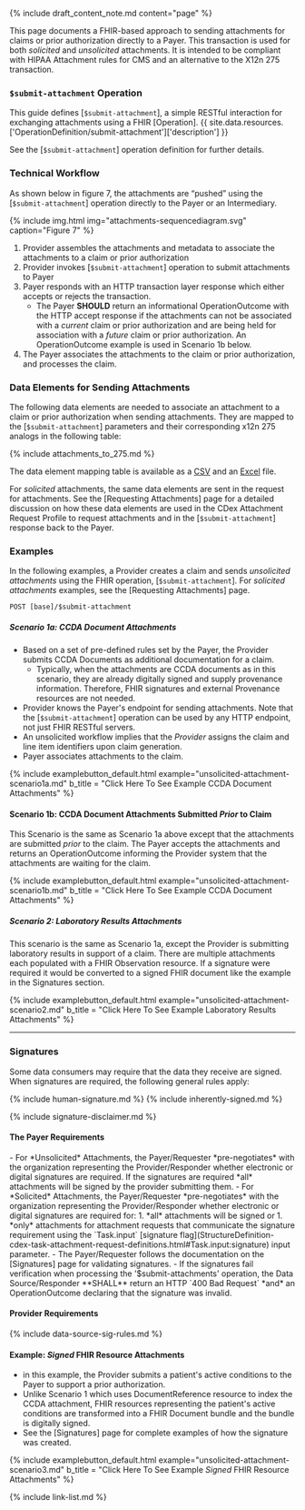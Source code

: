 {% include draft_content_note.md  content="page" %}

This page documents a FHIR-based approach to sending attachments for claims or prior authorization directly to a Payer.  This transaction is used for both *solicited* and *unsolicited* attachments.   <span class="bg-danger" markdown="1">It is intended to be compliant with HIPAA Attachment rules for CMS and an alternative to the X12n 275 transaction.</span><!-- new-content -->

### `$submit-attachment` Operation

This guide defines [`$submit-attachment`], a simple RESTful interaction for exchanging attachments using a FHIR [Operation]. {{ site.data.resources.['OperationDefinition/submit-attachment']['description'] }}

See the [`$submit-attachment`] operation definition for further details.

### Technical Workflow

As shown below in figure 7, the attachments are “pushed” using the [`$submit-attachment`] operation directly to the Payer or an Intermediary.

<div class="bg-success" markdown="1">

{% include img.html img="attachments-sequencediagram.svg" caption="Figure 7" %}


1. Provider assembles the attachments and metadata to associate the attachments to a claim or prior authorization
2. Provider invokes [`$submit-attachment`] operation to submit attachments to Payer
3. Payer responds with an HTTP transaction layer response which either accepts or rejects the transaction.
   - The Payer **SHOULD** return an informational OperationOutcome with the HTTP accept response if the attachments can not be associated with a *current* claim or prior authorization and are being held for association with a *future* claim or prior authorization.  An OperationOutcome example is used in Scenario 1b below.
4. The Payer associates the attachments to the claim or prior authorization, and processes the claim.

</div><!-- new-content -->

### Data Elements for Sending Attachments

The following data elements are needed to associate an attachment to a claim or prior authorization when sending attachments.  They are mapped to the [`$submit-attachment`] parameters and their corresponding x12n 275 analogs in the following table: 

{% include attachments_to_275.md %}

The data element mapping table is available as a [CSV](data-element-mapping.csv) and an [Excel](data-element-mapping.xlsx) file.

For *solicited* attachments, the same data elements are sent in the request for attachments. See the [Requesting Attachments] page for a detailed discussion on how these data elements are used in the CDex Attachment Request Profile to request attachments and in the [`$submit-attachment`] response back to the Payer.

 <!-- The table below shows the mappings between the corresponding data communicated in the attachments request for CDex Request Attachment, X12n 277, and 278response forms and the  [`$submit-attachment`] parameters.  -->


### Examples

In the following examples, a Provider creates a claim and sends *unsolicited attachments* using the FHIR operation, [`$submit-attachment`]. For *solicited attachments* examples, see the [Requesting Attachments] page.

`POST [base]/$submit-attachment`

##### Scenario 1a: CCDA Document Attachments

- Based on a set of pre-defined rules set by the Payer, the Provider submits CCDA Documents as additional documentation for a claim.
  - Typically, when the attachments are CCDA documents as in this scenario, they are already digitally signed and supply provenance information. Therefore, FHIR signatures and external Provenance resources are not needed.
- Provider knows the Payer's endpoint for sending attachments.  Note that the [`$submit-attachment`] operation can be used by any HTTP endpoint, not just FHIR RESTful servers.
- An unsolicited workflow implies that the *Provider* assigns the claim and line item identifiers upon claim generation.
- <span class="bg-success" markdown="1">Payer associates attachments to the claim.</span><!-- new-content -->

{% include examplebutton_default.html example="unsolicited-attachment-scenario1a.md" b_title = "Click Here To See Example CCDA Document Attachments" %}

<div class="bg-success" markdown="1">

#### Scenario 1b: CCDA Document Attachments Submitted *Prior* to Claim

This Scenario is the same as Scenario 1a above except that the attachments are submitted *prior* to the claim.  The Payer accepts the attachments and returns an OperationOutcome informing the Provider system that the attachments are waiting for the claim.

{% include examplebutton_default.html example="unsolicited-attachment-scenario1b.md" b_title = "Click Here To See Example CCDA Document Attachments" %}

##### Scenario 2: Laboratory Results Attachments

 This scenario is the same as Scenario 1a, except the Provider is submitting laboratory results in support of a claim.  There are multiple attachments each populated with a FHIR Observation resource. If a signature were required it would be converted to a signed FHIR document like the example in the Signatures section.

{% include examplebutton_default.html example="unsolicited-attachment-scenario2.md" b_title = "Click Here To See Example Laboratory Results Attachments" %}
</div><!-- new-content -->

---

### Signatures

<div class="bg-success" markdown="1">
Some data consumers may require that the data they receive are signed. When signatures are required, the following general rules apply:

{% include human-signature.md %}
{% include inherently-signed.md %}

{% include signature-disclaimer.md %}
</div><!-- new-content -->

#### The Payer Requirements

<div class="bg-success" markdown="1">
- For *Unsolicited* Attachments, the Payer/Requester *pre-negotiates* with the organization representing the Provider/Responder whether electronic or digital signatures are required.  If the signatures are required *all* attachments will be signed by the provider submitting them.
- For *Solicited* Attachments, the Payer/Requester *pre-negotiates* with the organization representing the Provider/Responder whether electronic or digital signatures are required for:
  1. *all* attachments will be signed or
  1. *only* attachments for attachment requests that communicate the signature requirement using the `Task.input` [signature flag](StructureDefinition-cdex-task-attachment-request-definitions.html#Task.input:signature) input parameter.
- The Payer/Requester follows the documentation on the [Signatures] page for validating signatures.
  - If the signatures fail verification when processing the '$submit-attachments' operation, the Data Source/Responder **SHALL** return an HTTP `400 Bad Request` *and* an OperationOutcome declaring that the signature was invalid.
</div><!-- new-content -->

#### Provider Requirements

<div class="bg-success" markdown="1">
{% include data-source-sig-rules.md %}
</div><!-- new-content -->

#### Example: *Signed* FHIR Resource Attachments

- in this example, the Provider submits a patient's active conditions to the Payer to support a prior authorization.
- Unlike Scenario 1 which uses DocumentReference resource to index the CCDA attachment, FHIR resources representing the patient's active conditions are transformed into a FHIR Document bundle and the bundle is digitally signed.
- See the [Signatures] page for complete examples of how the signature was created.

{% include examplebutton_default.html example="unsolicited-attachment-scenario3.md" b_title = "Click Here To See Example *Signed* FHIR Resource Attachments" %}


{% include link-list.md %}
